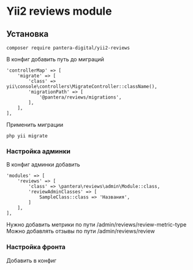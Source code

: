 # Yii2 reviews module

## Установка
```
composer require pantera-digital/yii2-reviews
```
В конфиг добавить путь до миграций
```
'controllerMap' => [
    'migrate' => [
        'class' => yii\console\controllers\MigrateController::className(),
        'migrationPath' => [
            '@pantera/reviews/migrations',
        ],
    ],
],
```
Применить миграции
```
php yii migrate
```
### Настройка админки
В конфиг админки добавить
```
'modules' => [
    'reviews' => [
        'class' => \pantera\reviews\admin\Module::class,
        'reviewAdminClasses' => [
            SampleClass::class => 'Названия',
        ]
    ],
],
```
Нужно добавить метрики по пути /admin/reviews/review-metric-type
Можно добавлять отзывы по пути /admin/reviews/review
### Настройка фронта
Добавить в конфиг
